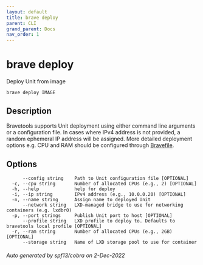 ```yaml
---
layout: default
title: brave deploy
parent: CLI
grand_parent: Docs
nav_order: 1
---
```


# brave deploy

Deploy Unit from image

```
brave deploy IMAGE
```

## Description

Bravetools supports Unit deployment using either command line arguments or a configuration file.
In cases where IPv4 address is not provided, a random ephemeral IP address will be assigned. More detailed
deployment options e.g. CPU and RAM should be configured through [Bravefile](../../bravefile#service).

## Options

```
      --config string    Path to Unit configuration file [OPTIONAL]
  -c, --cpu string       Number of allocated CPUs (e.g., 2) [OPTIONAL]
  -h, --help             help for deploy
  -i, --ip string        IPv4 address (e.g., 10.0.0.20) [OPTIONAL]
  -n, --name string      Assign name to deployed Unit
      --network string   LXD-managed bridge to use for networking containers (e.g. lxdbr0)
  -p, --port strings     Publish Unit port to host [OPTIONAL]
      --profile string   LXD profile to deploy to. Defaults to bravetools local profile [OPTIONAL]
  -r, --ram string       Number of allocated CPUs (e.g., 2GB) [OPTIONAL]
      --storage string   Name of LXD storage pool to use for container
```

###### Auto generated by spf13/cobra on 2-Dec-2022
